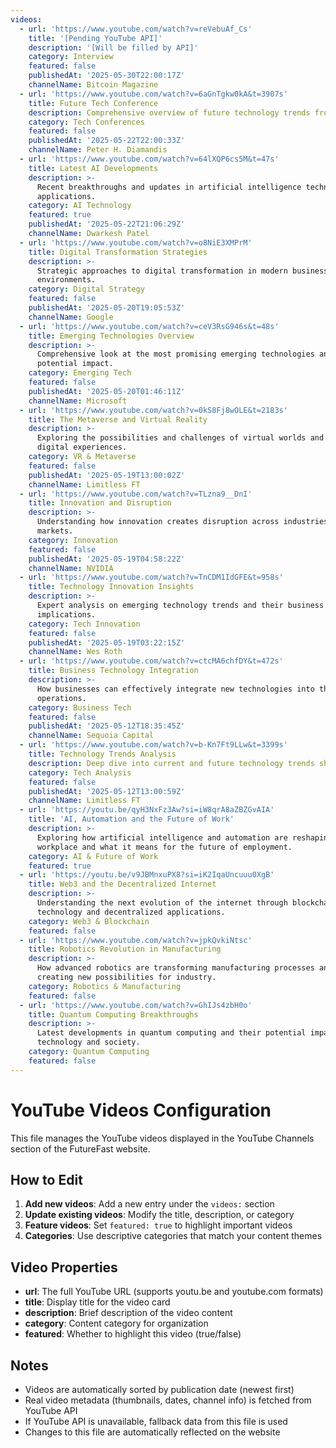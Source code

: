 ```yaml
---
videos:
  - url: 'https://www.youtube.com/watch?v=reVebuAf_Cs'
    title: '[Pending YouTube API]'
    description: '[Will be filled by API]'
    category: Interview
    featured: false
    publishedAt: '2025-05-30T22:00:17Z'
    channelName: Bitcoin Magazine
  - url: 'https://www.youtube.com/watch?v=6aGnTgkw0kA&t=3907s'
    title: Future Tech Conference
    description: Comprehensive overview of future technology trends from industry leaders.
    category: Tech Conferences
    featured: false
    publishedAt: '2025-05-22T22:00:33Z'
    channelName: Peter H. Diamandis
  - url: 'https://www.youtube.com/watch?v=64lXQP6cs5M&t=47s'
    title: Latest AI Developments
    description: >-
      Recent breakthroughs and updates in artificial intelligence technology and
      applications.
    category: AI Technology
    featured: true
    publishedAt: '2025-05-22T21:06:29Z'
    channelName: Dwarkesh Patel
  - url: 'https://www.youtube.com/watch?v=o8NiE3XMPrM'
    title: Digital Transformation Strategies
    description: >-
      Strategic approaches to digital transformation in modern business
      environments.
    category: Digital Strategy
    featured: false
    publishedAt: '2025-05-20T19:05:53Z'
    channelName: Google
  - url: 'https://www.youtube.com/watch?v=ceV3RsG946s&t=48s'
    title: Emerging Technologies Overview
    description: >-
      Comprehensive look at the most promising emerging technologies and their
      potential impact.
    category: Emerging Tech
    featured: false
    publishedAt: '2025-05-20T01:46:11Z'
    channelName: Microsoft
  - url: 'https://www.youtube.com/watch?v=0kS8Fj8wOLE&t=2183s'
    title: The Metaverse and Virtual Reality
    description: >-
      Exploring the possibilities and challenges of virtual worlds and immersive
      digital experiences.
    category: VR & Metaverse
    featured: false
    publishedAt: '2025-05-19T13:00:02Z'
    channelName: Limitless FT
  - url: 'https://www.youtube.com/watch?v=TLzna9__DnI'
    title: Innovation and Disruption
    description: >-
      Understanding how innovation creates disruption across industries and
      markets.
    category: Innovation
    featured: false
    publishedAt: '2025-05-19T04:58:22Z'
    channelName: NVIDIA
  - url: 'https://www.youtube.com/watch?v=TnCDM1IdGFE&t=958s'
    title: Technology Innovation Insights
    description: >-
      Expert analysis on emerging technology trends and their business
      implications.
    category: Tech Innovation
    featured: false
    publishedAt: '2025-05-19T03:22:15Z'
    channelName: Wes Roth
  - url: 'https://www.youtube.com/watch?v=ctcMA6chfDY&t=472s'
    title: Business Technology Integration
    description: >-
      How businesses can effectively integrate new technologies into their
      operations.
    category: Business Tech
    featured: false
    publishedAt: '2025-05-12T18:35:45Z'
    channelName: Sequoia Capital
  - url: 'https://www.youtube.com/watch?v=b-Kn7Ft9LLw&t=3399s'
    title: Technology Trends Analysis
    description: Deep dive into current and future technology trends shaping our world.
    category: Tech Analysis
    featured: false
    publishedAt: '2025-05-12T13:00:59Z'
    channelName: Limitless FT
  - url: 'https://youtu.be/qyH3NxFz3Aw?si=iW8qrA8aZBZGvAIA'
    title: 'AI, Automation and the Future of Work'
    description: >-
      Exploring how artificial intelligence and automation are reshaping the
      workplace and what it means for the future of employment.
    category: AI & Future of Work
    featured: true
  - url: 'https://youtu.be/v9JBMnxuPX8?si=iK2IqaUncuuu0XgB'
    title: Web3 and the Decentralized Internet
    description: >-
      Understanding the next evolution of the internet through blockchain
      technology and decentralized applications.
    category: Web3 & Blockchain
    featured: false
  - url: 'https://www.youtube.com/watch?v=jpkQvkiNtsc'
    title: Robotics Revolution in Manufacturing
    description: >-
      How advanced robotics are transforming manufacturing processes and
      creating new possibilities for industry.
    category: Robotics & Manufacturing
    featured: false
  - url: 'https://www.youtube.com/watch?v=GhIJs4zbH0o'
    title: Quantum Computing Breakthroughs
    description: >-
      Latest developments in quantum computing and their potential impact on
      technology and society.
    category: Quantum Computing
    featured: false
---
```


# YouTube Videos Configuration

This file manages the YouTube videos displayed in the YouTube Channels section of the FutureFast website.

## How to Edit

1. **Add new videos**: Add a new entry under the `videos:` section
2. **Update existing videos**: Modify the title, description, or category
3. **Feature videos**: Set `featured: true` to highlight important videos
4. **Categories**: Use descriptive categories that match your content themes

## Video Properties

- **url**: The full YouTube URL (supports youtu.be and youtube.com formats)
- **title**: Display title for the video card
- **description**: Brief description of the video content
- **category**: Content category for organization
- **featured**: Whether to highlight this video (true/false)

## Notes

- Videos are automatically sorted by publication date (newest first)
- Real video metadata (thumbnails, dates, channel info) is fetched from YouTube API
- If YouTube API is unavailable, fallback data from this file is used
- Changes to this file are automatically reflected on the website 
